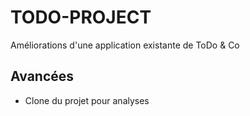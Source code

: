 # TODO-PROJECT
Améliorations d'une application existante de ToDo &amp; Co

## Avancées
- Clone du projet pour analyses

